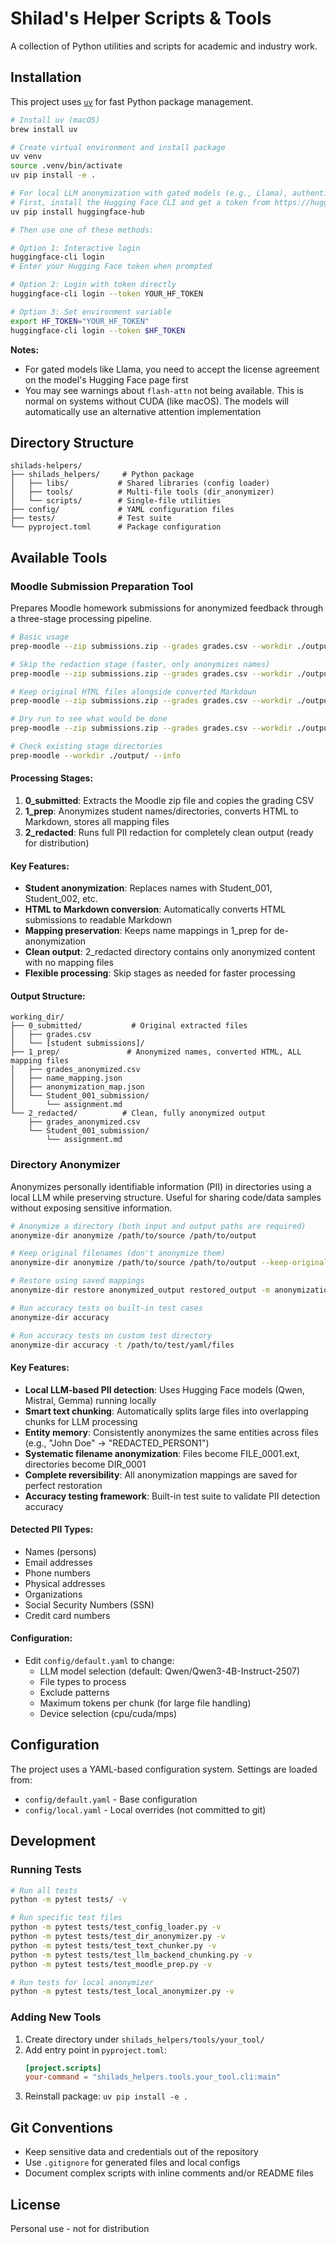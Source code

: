 # Shilad's Helper Scripts & Tools

A collection of Python utilities and scripts for academic and industry work.

## Installation

This project uses [`uv`](https://github.com/astral-sh/uv) for fast Python package management.

```bash
# Install uv (macOS)
brew install uv

# Create virtual environment and install package
uv venv
source .venv/bin/activate
uv pip install -e .

# For local LLM anonymization with gated models (e.g., Llama), authenticate with Hugging Face
# First, install the Hugging Face CLI and get a token from https://huggingface.co/settings/tokens
uv pip install huggingface-hub

# Then use one of these methods:

# Option 1: Interactive login
huggingface-cli login
# Enter your Hugging Face token when prompted

# Option 2: Login with token directly
huggingface-cli login --token YOUR_HF_TOKEN

# Option 3: Set environment variable
export HF_TOKEN="YOUR_HF_TOKEN"
huggingface-cli login --token $HF_TOKEN
```

**Notes:** 
- For gated models like Llama, you need to accept the license agreement on the model's Hugging Face page first
- You may see warnings about `flash-attn` not being available. This is normal on systems without CUDA (like macOS). The models will automatically use an alternative attention implementation

## Directory Structure

```
shilads-helpers/
├── shilads_helpers/     # Python package
│   ├── libs/           # Shared libraries (config loader)
│   ├── tools/          # Multi-file tools (dir_anonymizer)
│   └── scripts/        # Single-file utilities
├── config/             # YAML configuration files
├── tests/              # Test suite
└── pyproject.toml      # Package configuration
```

## Available Tools

### Moodle Submission Preparation Tool
Prepares Moodle homework submissions for anonymized feedback through a three-stage processing pipeline.

```bash
# Basic usage
prep-moodle --zip submissions.zip --grades grades.csv --workdir ./output/

# Skip the redaction stage (faster, only anonymizes names)
prep-moodle --zip submissions.zip --grades grades.csv --workdir ./output/ --skip-stage 2_redacted

# Keep original HTML files alongside converted Markdown
prep-moodle --zip submissions.zip --grades grades.csv --workdir ./output/ --keep-html

# Dry run to see what would be done
prep-moodle --zip submissions.zip --grades grades.csv --workdir ./output/ --dry-run

# Check existing stage directories
prep-moodle --workdir ./output/ --info
```

#### Processing Stages:
1. **0_submitted**: Extracts the Moodle zip file and copies the grading CSV
2. **1_prep**: Anonymizes student names/directories, converts HTML to Markdown, stores all mapping files
3. **2_redacted**: Runs full PII redaction for completely clean output (ready for distribution)

#### Key Features:
- **Student anonymization**: Replaces names with Student_001, Student_002, etc.
- **HTML to Markdown conversion**: Automatically converts HTML submissions to readable Markdown
- **Mapping preservation**: Keeps name mappings in 1_prep for de-anonymization
- **Clean output**: 2_redacted directory contains only anonymized content with no mapping files
- **Flexible processing**: Skip stages as needed for faster processing

#### Output Structure:
```
working_dir/
├── 0_submitted/           # Original extracted files
│   ├── grades.csv
│   └── [student submissions]/
├── 1_prep/               # Anonymized names, converted HTML, ALL mapping files
│   ├── grades_anonymized.csv
│   ├── name_mapping.json
│   ├── anonymization_map.json
│   └── Student_001_submission/
│       └── assignment.md
└── 2_redacted/          # Clean, fully anonymized output
    ├── grades_anonymized.csv
    └── Student_001_submission/
        └── assignment.md
```

### Directory Anonymizer
Anonymizes personally identifiable information (PII) in directories using a local LLM while preserving structure. Useful for sharing code/data samples without exposing sensitive information.

```bash
# Anonymize a directory (both input and output paths are required)
anonymize-dir anonymize /path/to/source /path/to/output

# Keep original filenames (don't anonymize them)
anonymize-dir anonymize /path/to/source /path/to/output --keep-original-filenames

# Restore using saved mappings
anonymize-dir restore anonymized_output restored_output -m anonymization_mapping.json

# Run accuracy tests on built-in test cases
anonymize-dir accuracy

# Run accuracy tests on custom test directory
anonymize-dir accuracy -t /path/to/test/yaml/files
```

#### Key Features:
- **Local LLM-based PII detection**: Uses Hugging Face models (Qwen, Mistral, Gemma) running locally
- **Smart text chunking**: Automatically splits large files into overlapping chunks for LLM processing
- **Entity memory**: Consistently anonymizes the same entities across files (e.g., "John Doe" → "REDACTED_PERSON1")
- **Systematic filename anonymization**: Files become FILE_0001.ext, directories become DIR_0001
- **Complete reversibility**: All anonymization mappings are saved for perfect restoration
- **Accuracy testing framework**: Built-in test suite to validate PII detection accuracy

#### Detected PII Types:
- Names (persons)
- Email addresses
- Phone numbers
- Physical addresses
- Organizations
- Social Security Numbers (SSN)
- Credit card numbers

#### Configuration:
- Edit `config/default.yaml` to change:
  - LLM model selection (default: Qwen/Qwen3-4B-Instruct-2507)
  - File types to process
  - Exclude patterns
  - Maximum tokens per chunk (for large file handling)
  - Device selection (cpu/cuda/mps)

## Configuration

The project uses a YAML-based configuration system. Settings are loaded from:
- `config/default.yaml` - Base configuration
- `config/local.yaml` - Local overrides (not committed to git)

## Development

### Running Tests
```bash
# Run all tests
python -m pytest tests/ -v

# Run specific test files
python -m pytest tests/test_config_loader.py -v
python -m pytest tests/test_dir_anonymizer.py -v
python -m pytest tests/test_text_chunker.py -v
python -m pytest tests/test_llm_backend_chunking.py -v
python -m pytest tests/test_moodle_prep.py -v

# Run tests for local anonymizer
python -m pytest tests/test_local_anonymizer.py -v
```

### Adding New Tools

1. Create directory under `shilads_helpers/tools/your_tool/`
2. Add entry point in `pyproject.toml`:
   ```toml
   [project.scripts]
   your-command = "shilads_helpers.tools.your_tool.cli:main"
   ```
3. Reinstall package: `uv pip install -e .`

## Git Conventions

- Keep sensitive data and credentials out of the repository
- Use `.gitignore` for generated files and local configs
- Document complex scripts with inline comments and/or README files

## License

Personal use - not for distribution